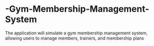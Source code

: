 # -Gym-Membership-Management-System
The application will simulate a gym membership management system, allowing users to manage members, trainers, and membership plans
